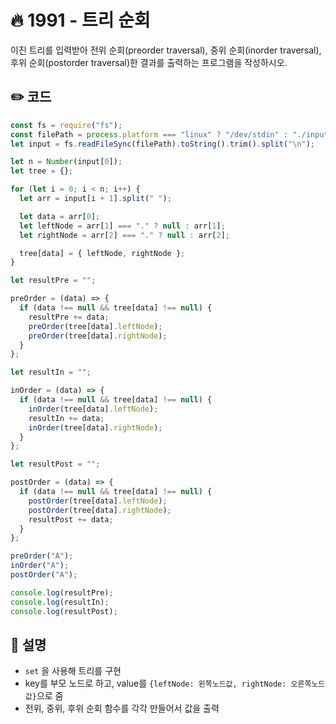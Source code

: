 # 🔥 1991 - 트리 순회
이진 트리를 입력받아 전위 순회(preorder traversal), 중위 순회(inorder traversal), 후위 순회(postorder traversal)한 결과를 출력하는 프로그램을 작성하시오.

## ✏️ 코드
```js
const fs = require("fs");
const filePath = process.platform === "linux" ? "/dev/stdin" : "./input.txt";
let input = fs.readFileSync(filePath).toString().trim().split("\n");

let n = Number(input[0]);
let tree = {};

for (let i = 0; i < n; i++) {
  let arr = input[i + 1].split(" ");

  let data = arr[0];
  let leftNode = arr[1] === "." ? null : arr[1];
  let rightNode = arr[2] === "." ? null : arr[2];

  tree[data] = { leftNode, rightNode };
}

let resultPre = "";

preOrder = (data) => {
  if (data !== null && tree[data] !== null) {
    resultPre += data;
    preOrder(tree[data].leftNode);
    preOrder(tree[data].rightNode);
  }
};

let resultIn = "";

inOrder = (data) => {
  if (data !== null && tree[data] !== null) {
    inOrder(tree[data].leftNode);
    resultIn += data;
    inOrder(tree[data].rightNode);
  }
};

let resultPost = "";

postOrder = (data) => {
  if (data !== null && tree[data] !== null) {
    postOrder(tree[data].leftNode);
    postOrder(tree[data].rightNode);
    resultPost += data;
  }
};

preOrder("A");
inOrder("A");
postOrder("A");

console.log(resultPre);
console.log(resultIn);
console.log(resultPost);

```

## 🌱 설명
- `set` 을 사용해 트리를 구현
- key를 부모 노드로 하고, value를 `{leftNode: 왼쪽노드값, rightNode: 오른쪽노드값}`으로 줌
- 전위, 중위, 후위 순회 함수를 각각 만들어서 값을 출력